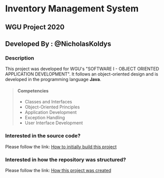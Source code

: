 # Inventory Management System 
## WGU Project 2020
## Developed By : @NicholasKoldys

### Description
This project was developed for WGU's "SOFTWARE I - OBJECT ORIENTED APPLICATION DEVELOPMENT".  It follows an object-oriented design and is developed in the programming language **Java**.

>#### Competencies
>* Classes and Interfaces
>* Object-Oriented Principles
>* Application Development
>* Exception Handling
>* User Interface Development


### Interested in the source code?
Please follow the link:
[How to initially build this project](how-to-build.md)

### Interested in how the repository was structured?
Please follow the link:
[How this project was created](how-to-create.md)